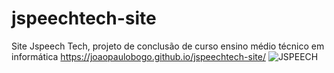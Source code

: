 # jspeechtech-site
Site Jspeech Tech, projeto de conclusão de curso ensino médio técnico em informática
https://joaopaulobogo.github.io/jspeechtech-site/
![JSPEECH](https://user-images.githubusercontent.com/86672582/202943369-d48e0ceb-7586-45ac-b4f3-1b36a97e0de6.png)
